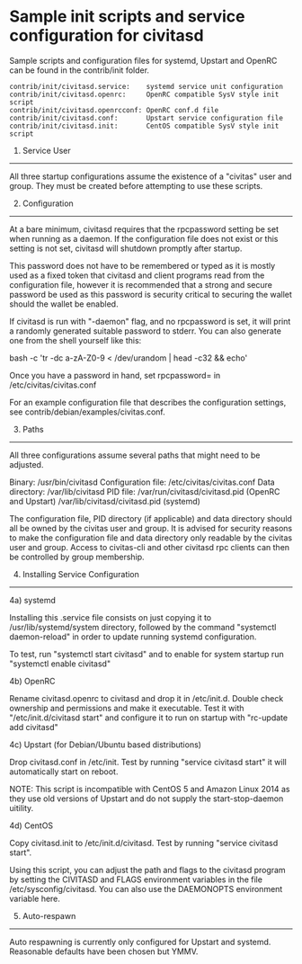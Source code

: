 Sample init scripts and service configuration for civitasd
==========================================================

Sample scripts and configuration files for systemd, Upstart and OpenRC
can be found in the contrib/init folder.

    contrib/init/civitasd.service:    systemd service unit configuration
    contrib/init/civitasd.openrc:     OpenRC compatible SysV style init script
    contrib/init/civitasd.openrcconf: OpenRC conf.d file
    contrib/init/civitasd.conf:       Upstart service configuration file
    contrib/init/civitasd.init:       CentOS compatible SysV style init script

1. Service User
---------------------------------

All three startup configurations assume the existence of a "civitas" user
and group.  They must be created before attempting to use these scripts.

2. Configuration
---------------------------------

At a bare minimum, civitasd requires that the rpcpassword setting be set
when running as a daemon.  If the configuration file does not exist or this
setting is not set, civitasd will shutdown promptly after startup.

This password does not have to be remembered or typed as it is mostly used
as a fixed token that civitasd and client programs read from the configuration
file, however it is recommended that a strong and secure password be used
as this password is security critical to securing the wallet should the
wallet be enabled.

If civitasd is run with "-daemon" flag, and no rpcpassword is set, it will
print a randomly generated suitable password to stderr.  You can also
generate one from the shell yourself like this:

bash -c 'tr -dc a-zA-Z0-9 < /dev/urandom | head -c32 && echo'

Once you have a password in hand, set rpcpassword= in /etc/civitas/civitas.conf

For an example configuration file that describes the configuration settings,
see contrib/debian/examples/civitas.conf.

3. Paths
---------------------------------

All three configurations assume several paths that might need to be adjusted.

Binary:              /usr/bin/civitasd
Configuration file:  /etc/civitas/civitas.conf
Data directory:      /var/lib/civitasd
PID file:            /var/run/civitasd/civitasd.pid (OpenRC and Upstart)
                     /var/lib/civitasd/civitasd.pid (systemd)

The configuration file, PID directory (if applicable) and data directory
should all be owned by the civitas user and group.  It is advised for security
reasons to make the configuration file and data directory only readable by the
civitas user and group.  Access to civitas-cli and other civitasd rpc clients
can then be controlled by group membership.

4. Installing Service Configuration
-----------------------------------

4a) systemd

Installing this .service file consists on just copying it to
/usr/lib/systemd/system directory, followed by the command
"systemctl daemon-reload" in order to update running systemd configuration.

To test, run "systemctl start civitasd" and to enable for system startup run
"systemctl enable civitasd"

4b) OpenRC

Rename civitasd.openrc to civitasd and drop it in /etc/init.d.  Double
check ownership and permissions and make it executable.  Test it with
"/etc/init.d/civitasd start" and configure it to run on startup with
"rc-update add civitasd"

4c) Upstart (for Debian/Ubuntu based distributions)

Drop civitasd.conf in /etc/init.  Test by running "service civitasd start"
it will automatically start on reboot.

NOTE: This script is incompatible with CentOS 5 and Amazon Linux 2014 as they
use old versions of Upstart and do not supply the start-stop-daemon uitility.

4d) CentOS

Copy civitasd.init to /etc/init.d/civitasd. Test by running "service civitasd start".

Using this script, you can adjust the path and flags to the civitasd program by
setting the CIVITASD and FLAGS environment variables in the file
/etc/sysconfig/civitasd. You can also use the DAEMONOPTS environment variable here.

5. Auto-respawn
-----------------------------------

Auto respawning is currently only configured for Upstart and systemd.
Reasonable defaults have been chosen but YMMV.
